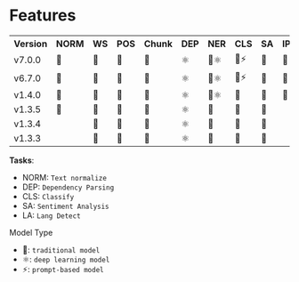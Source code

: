 # Features

<table>
<tr>
<th>Version</th>
<th>NORM</td>
<th>WS</td>
<th>POS</td>
<th>Chunk</td>
<th>DEP</td>
<th>NER</td>
<th>CLS</td>
<th>SA</td>
<th>IPA</td>
<th>LD</td>
</tr>
<tr>
<td>v7.0.0</td>
<td>📜</td>
<td>📜</td>
<td>📜</td>
<td>📜</td>
<td>⚛️</td>
<td>📜⚛️</td>
<td>📜⚡</td>
<td>📜</td>
<td>📜</td>
<td></td>
</tr>
<tr>
<td>v6.7.0</td>
<td>📜</td>
<td>📜</td>
<td>📜</td>
<td>📜</td>
<td>⚛️</td>
<td>📜⚛️</td>
<td>📜⚡</td>
<td>📜</td>
<td>📜</td>
<td></td>
</tr>
<tr>
<td>v1.4.0</td>
<td>📜</td>
<td>📜</td>
<td>📜</td>
<td>📜</td>
<td>⚛️</td>
<td>📜⚛️</td>
<td>📜</td>
<td>📜</td>
<td>📜</td>
<td></td>
</tr>
<tr>
<td>v1.3.5</td>
<td>📜</td>
<td>📜</td>
<td>📜</td>
<td>📜</td>
<td>⚛️</td>
<td>📜</td>
<td>📜</td>
<td>📜</td>
<td></td>
</tr>
<tr>
<td>v1.3.4</td>
<td></td>
<td>📜</td>
<td>📜</td>
<td>📜</td>
<td>⚛️</td>
<td>📜</td>
<td>📜</td>
<td>📜</td>
<td></td>
<td></td>
</tr>
<tr>
<td>v1.3.3</td>
<td></td>
<td>📜</td>
<td>📜</td>
<td>📜</td>
<td>⚛️</td>
<td>📜</td>
<td>📜</td>
<td>📜</td>
<td></td>
<td></td>
</tr>
</table>

**Tasks**:

* NORM: `Text normalize`
* DEP:  `Dependency Parsing`
* CLS: `Classify`
* SA: `Sentiment Analysis`
* LA: `Lang Detect`

Model Type

* 📜: `traditional model`
* ⚛️: `deep learning model`
* ⚡: `prompt-based model`